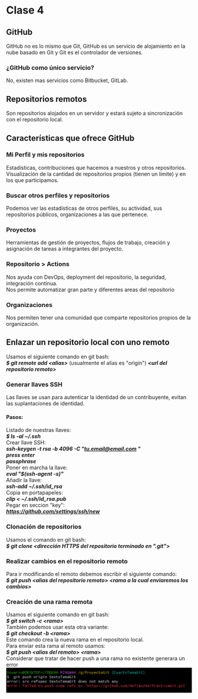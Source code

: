 # Clase 4
## GitHub
GitHub no es lo mismo que Git, GitHub es un servicio de alojamiento en la nube basado en Git y Git es el controlador de versiones.  
### ¿GitHub como único servicio?
No, existen mas servicios como Bitbucket, GitLab.
## Repositorios remotos
Son repositorios alojados en un servidor y estará sujeto a sincronización con el repositorio local.
## Características que ofrece GitHub
### Mi Perfil y mis repositorios
Estadísticas, contribuciones que hacemos a nuestros y otros repositorios.  
Visualización de la cantidad de repositorios propios (tienen un limite) y en los que participamos.
### Buscar otros perfiles y repositorios
Podemos ver las estadísticas de otros perfiles, su actividad, sus repositorios públicos, organizaciones a las que pertenece.
### Proyectos
Herramientas de gestión de proyectos, flujos de trabajo, creación y asignación de tareas a integrantes del proyecto.
### Repositorio > Actions
Nos ayuda con DevOps, deployment del repositorio, la seguridad, integración continua.  
Nos permite automatizar gran parte y diferentes areas del repositorio
### Organizaciones
Nos permiten tener una comunidad que comparte repositorios propios de la organización.
## Enlazar un repositorio local con uno remoto
Usamos el siguiente comando en git bash:  
***$ git remote add \<alias>*** (usualmente el alias es "origin") ***\<url del repositorio remoto>***
### Generar llaves SSH
Las llaves se usan para autenticar la identidad de un contribuyente, evitan las suplantaciones de identidad.  
#### Pasos:
Listado de nuestras llaves:  
***$ ls -al ~/.ssh***  
Crear llave SSH:  
***ssh-keygen -t rsa -b 4096 -C "tu.email@email.com "***  
***press enter***  
***passphrase***  
Poner en marcha la llave:  
***eval "$(ssh-agent -s)"***  
Añadir la llave:  
***ssh-add ~/.ssh/id_rsa***  
Copia en portapapeles:  
***clip < ~/.ssh/id_rsa.pub***  
Pegar en seccion "key":  
***https://github.com/settings/ssh/new***  
### Clonación de repositorios
Usamos el comando en git bash:  
***$ git clone <dirección HTTPS del repositorio terminado en ".git">***  
### Realizar cambios en el repositorio remoto
Para ir modificando el remoto debemos escribir el siguiente comando:  
***$ git push \<alias del repositorio remoto> \<rama a la cual enviaremos los cambios>***  
### Creación de una rama remota
Usamos el siguiente comando en git bash:  
***$ git switch -c \<rama>***  
También podemos usar esta otra variante:  
***$ git checkout -b \<rama>***  
Este comando crea la nueva rama en el repositorio local.  
Para enviar esta rama al remoto usamos:  
***$ git push \<alias del remoto> \<rama>***  
Considerar que tratar de hacer push a una rama no existente generara un error  
![push inexistente](<imagenes/2025-05-09 11_48_11-MINGW64__g_ProyectoGit.png>)
